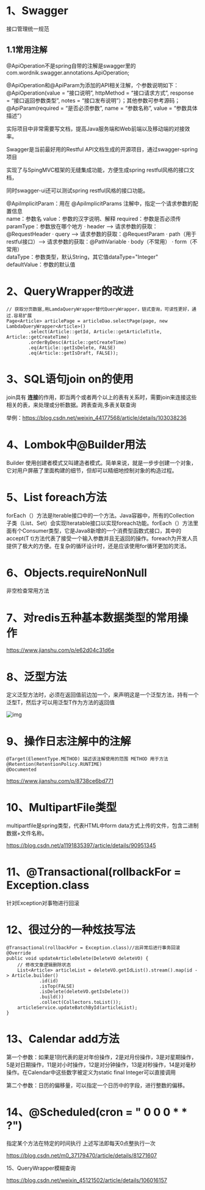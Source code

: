 # 1、Swagger

接口管理统一规范

## 1.1常用注解

@ApiOperation不是spring自带的注解是swagger里的 
com.wordnik.swagger.annotations.ApiOperation;

@ApiOperation和@ApiParam为添加的API相关注解，个参数说明如下： 
@ApiOperation(value = “接口说明”, httpMethod = “接口请求方式”, response = “接口返回参数类型”, notes = “接口发布说明”）；其他参数可参考源码； 
@ApiParam(required = “是否必须参数”, name = “参数名称”, value = “参数具体描述”）

实际项目中非常需要写文档，提高Java服务端和Web前端以及移动端的对接效率。

Swagger是当前最好用的Restful API文档生成的开源项目，通过swagger-spring项目

实现了与SpingMVC框架的无缝集成功能，方便生成spring restful风格的接口文档，

同时swagger-ui还可以测试spring restful风格的接口功能。

   @ApiImplicitParam：用在 @ApiImplicitParams 注解中，指定一个请求参数的配置信息    
    name：参数名
    value：参数的汉字说明、解释
    required：参数是否必须传
    paramType：参数放在哪个地方
      · header --> 请求参数的获取：@RequestHeader
      · query --> 请求参数的获取：@RequestParam
      · path（用于restful接口）--> 请求参数的获取：@PathVariable
      · body（不常用）
      · form（不常用）   
    dataType：参数类型，默认String，其它值dataType="Integer"    
    defaultValue：参数的默认值

# 2、QueryWrapper的改进

```
// 获取分页数据,用LamdaQueryWrapper替代QueryWrapper，链式查询，可读性更好，通过.容易扩展
Page<Article> articlePage = articleDao.selectPage(page, new LambdaQueryWrapper<Article>()
        .select(Article::getId, Article::getArticleTitle, Article::getCreateTime)
        .orderByDesc(Article::getCreateTime)
        .eq(Article::getIsDelete, FALSE)
        .eq(Article::getIsDraft, FALSE));
```

# 3、SQL语句join on的使用

join具有 **连接**的作用，即当两个或者两个以上的表有关系时，需要join来连接这些相关的表，来处理或分析数据。跨表查询,多表关联查询

举例：https://blog.csdn.net/weixin_44177568/article/details/103038236

# 4、Lombok中@Builder用法

Builder 使用创建者模式又叫建造者模式。简单来说，就是一步步创建一个对象，它对用户屏蔽了里面构建的细节，但却可以精细地控制对象的构造过程。

# 5、List foreach方法

forEach（）方法是Iterable<T>接口中的一个方法。Java容器中，所有的Collection子类（List、Set）会实现Iteratable接口以实现foreach功能。forEach（）方法里面有个Consumer类型，它是Java8新增的一个消费型函数式接口，其中的accept(T t)方法代表了接受一个输入参数并且无返回的操作。foreach为开发人员提供了极大的方便。在复杂的循环设计时，还是应该使用for循环更加的灵活。

# 6、Objects.requireNonNull

非空检查常用方法

# 7、对redis五种基本数据类型的常用操作

https://www.jianshu.com/p/e62d04c31d6e



# 8、泛型方法

定义泛型方法时，必须在返回值前边加一个<T>，来声明这是一个泛型方法，持有一个泛型T，然后才可以用泛型T作为方法的返回值

![img](https://iknow-pic.cdn.bcebos.com/3b292df5e0fe99255a43f44a3fa85edf8db17159?x-bce-process=image/resize,m_lfit,w_600,h_800,limit_1/quality,q_85/format,f_jpg)

# 9、操作日志注解中的注解

```
@Target(ElementType.METHOD) 描述该注解使用的范围 METHOD 用于方法
@Retention(RetentionPolicy.RUNTIME)  
@Documented
```

https://www.jianshu.com/p/8738ce6bd771

# 10、MultipartFile类型

multipartfile是spring类型，代表HTML中form data方式上传的文件，包含二进制数据+文件名称。

https://blog.csdn.net/a1191835397/article/details/90951345

# 11、@Transactional(rollbackFor = Exception.class

针对Exception对事物进行回滚

# 12、很过分的一种炫技写法

```
@Transactional(rollbackFor = Exception.class)//出异常后进行事务回滚
@Override
public void updateArticleDelete(DeleteVO deleteVO) {
    // 修改文章逻辑删除状态
    List<Article> articleList = deleteVO.getIdList().stream().map(id -> Article.builder()
            .id(id)
            .isTop(FALSE)
            .isDelete(deleteVO.getIsDelete())
            .build())
            .collect(Collectors.toList());
    articleService.updateBatchById(articleList);
}
```

# 13、Calendar add方法

第一个参数：如果是1则代表的是对年份操作，2是对月份操作，3是对星期操作，5是对日期操作，11是对小时操作，12是对分钟操作，13是对秒操作，14是对毫秒操作。在Calendar中这些数字被定义为static final Integer可以直接调用

第二个参数：日历的偏移量，可以指定一个日历中的字段，进行整数的偏移。

# 14、@Scheduled(cron = " 0 0 0 * * ?")

指定某个方法在特定的时间执行  上述写法即每天0点整执行一次

https://blog.csdn.net/m0_37179470/article/details/81271607

15、QueryWrapper模糊查询

https://blog.csdn.net/weixin_45121502/article/details/106016157